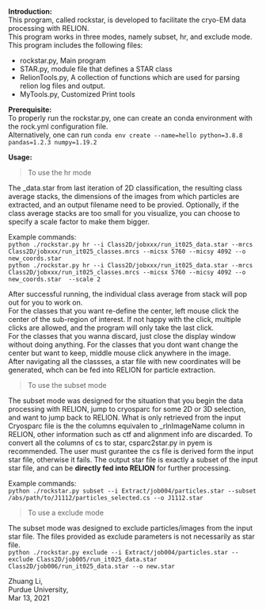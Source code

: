 **Introduction:**  
This program, called rockstar, is developed to facilitate the cryo-EM data processing with RELION.  
This program works in three modes, namely subset, hr, and exclude mode.  
This program includes the following files:  
- rockstar.py, Main program  
- STAR.py, module file that defines a STAR class  
- RelionTools.py, A collection of functions which are used for parsing relion log files and output.  
- MyTools.py, Customized Print tools  

**Prerequisite:**  
To properly run the rockstar.py, one can create an conda environment with the rock.yml configuration file.  
Alternatively, one can run `conda env create --name=hello python=3.8.8 pandas=1.2.3 numpy=1.19.2`  

**Usage:**  
> To use the hr mode  
  
The _data.star from last iteration of 2D classification, the resulting class average stacks, the dimensions of the images from which particles are extracted, and an output filename need to be provied. Optionally, if the class average stacks are too small for you visualize, you can choose to specify a scale factor to make them bigger.  
  
Example commands:  
`python ./rockstar.py hr --i Class2D/jobxxx/run_it025_data.star --mrcs Class2D/jobxxx/run_it025_classes.mrcs --micsx 5760 --micsy 4092 --o new_coords.star`  
`python ./rockstar.py hr --i Class2D/jobxxx/run_it025_data.star --mrcs Class2D/jobxxx/run_it025_classes.mrcs --micsx 5760 --micsy 4092 --o new_coords.star  --scale 2`  
  
After successful running, the individual class average from stack will pop out for you to work on.  
For the classes that you want re-define the center, left mouse click the center of the sub-region of interest.  If not happy with the click, multiple clicks are allowed, and the program will only take the last click.  
For the classes that you wanna discard, just close the display window without doing anything. For the classes that you dont want change the center but want to keep, middle mouse click anywhere in the image.  
After navigating all the classses, a star file with new coordinates will be generated, whch can be fed into RELION for particle extraction.  
  
  
> To use the subset mode  

The subset mode was designed for the situation that you begin the data processing with RELION, jump to cryosparc for some 2D or 3D selection, and want to jump back to RELION. What is only retrieved from the input Cryosparc file is the the columns equivalen to _rlnImageName column in RELION, other information such as ctf and alignment info are discarded. To convert all the columns of cs to star, csparc2star.py in pyem is recommended. The user must gurantee the cs file is derived form the input star file, otherwise it fails. The output star file is exactly a subset of the input star file, and can be **directly fed into RELION** for further processing.  
  
Example commands:  
`python ./rockstar.py subset --i Extract/job004/particles.star --subset /abs/path/to/J1112/particles_selected.cs --o J1112.star `  
  
> To use a exclude mode  

The subset mode was designed to exclude particles/images from the input star file. The files provided as exclude parameters is not necessarily as star file.  
`python ./rockstar.py exclude --i Extract/job004/particles.star --exclude Class2D/job005/run_it025_data.star Class2D/job006/run_it025_data.star --o new.star `  
  
Zhuang Li,  
Purdue University,  
Mar 13, 2021  
